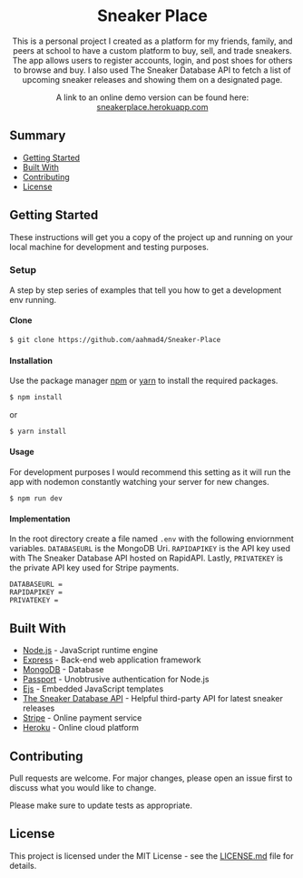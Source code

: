 <h1 align="center">Sneaker Place</h1>

<p align="center">
This is a personal project I created as a platform for my friends, family, and peers at school to have a custom platform to buy, sell, and trade sneakers. The app allows users to register accounts, login, and post shoes for others to browse and buy. I also used The Sneaker Database API to fetch a list of upcoming sneaker releases and showing them on a designated page.   
</p>

<p align="center">
A link to an online demo version can be found here: <a href="https://sneakerplace.herokuapp.com" target="_blank">sneakerplace.herokuapp.com</a>
</p>

## Summary

- [Getting Started](#getting-started)
- [Built With](#built-with)
- [Contributing](#contributing)
- [License](#license)

## Getting Started

These instructions will get you a copy of the project up and running on your local machine for development and testing purposes.

### Setup

A step by step series of examples that tell you how to get a development env running.

#### Clone

```sh
$ git clone https://github.com/aahmad4/Sneaker-Place
```

#### Installation

Use the package manager [npm](https://www.npmjs.com/) or [yarn](https://yarnpkg.com/) to install the required packages.

```sh
$ npm install
```

or

```sh
$ yarn install
```

#### Usage

For development purposes I would recommend this setting as it will run the app with nodemon constantly watching your server for new changes.

```
$ npm run dev
```

#### Implementation

In the root directory create a file named `.env` with the following enviornment variables. `DATABASEURL` is the MongoDB Uri. `RAPIDAPIKEY` is the API key used with The Sneaker Database API hosted on RapidAPI. Lastly, `PRIVATEKEY` is the private API key used for Stripe payments.

```
DATABASEURL =
RAPIDAPIKEY =
PRIVATEKEY =
```

## Built With

- [Node.js](https://nodejs.org/) - JavaScript runtime engine
- [Express](https://expressjs.com/) - Back-end web application framework
- [MongoDB](https://www.mongodb.com/) - Database
- [Passport](http://www.passportjs.org/) - Unobtrusive authentication for Node.js
- [Ejs](http://ejs.co/) - Embedded JavaScript templates
- [The Sneaker Database API](https://thesneakerdatabase.com/api/) - Helpful third-party API for latest sneaker releases
- [Stripe](https://stripe.com/) - Online payment service
- [Heroku](https://www.heroku.com/) - Online cloud platform

## Contributing

Pull requests are welcome. For major changes, please open an issue first to discuss what you would like to change.

Please make sure to update tests as appropriate.

## License

This project is licensed under the MIT License - see the [LICENSE.md](LICENSE.md) file for details.

